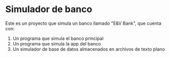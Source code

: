 # Simulador de banco
Este es un proyecto que simula un banco llamado "E&V Bank", que cuenta con:
1) Un programa que simula el banco principal
2) Un programa que simula la app del banco
3) Un simulador de base de datos almacenados en archivos de texto plano
